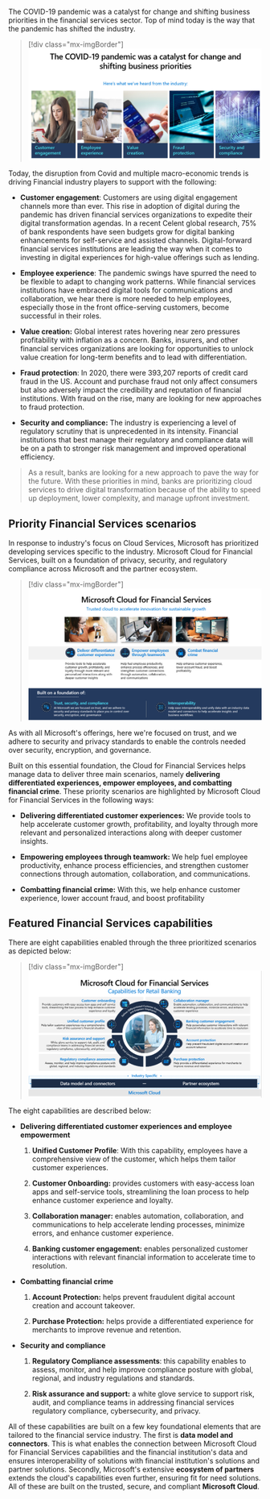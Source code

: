 The COVID-19 pandemic was a catalyst for change and shifting business priorities in the financial services sector. Top of mind today is the way that the pandemic has shifted the industry.

> [!div class="mx-imgBorder"]
> [![Diagram of business priorities in the financial services sector.](../media/business-priorities.png)](../media/business-priorities.png#lightbox)

Today, the disruption from Covid and multiple macro-economic trends is driving Financial industry players to support with the following:

-   **Customer engagement**: Customers are using digital engagement channels more than ever. This rise in adoption of digital during the pandemic has driven financial services organizations to expedite their digital transformation agendas. In a recent Celent global research, 75% of bank respondents have seen budgets grow for digital banking enhancements for self-service and assisted channels. Digital-forward financial services institutions are leading the way when it comes to investing in digital experiences for high-value offerings such as lending.

-   **Employee experience**: The pandemic swings have spurred the need to be flexible to adapt to changing work patterns. While financial services institutions have embraced digital tools for communications and collaboration, we hear there is more needed to help employees, especially those in the front office-serving customers, become successful in their roles.

-   **Value creation:** Global interest rates hovering near zero pressures profitability with inflation as a concern. Banks, insurers, and other financial services organizations are looking for opportunities to unlock value creation for long-term benefits and to lead with differentiation.

-   **Fraud protection**: In 2020, there were 393,207 reports of credit card fraud in the US. Account and purchase fraud not only affect consumers but also adversely impact the credibility and reputation of financial institutions. With fraud on the rise, many are looking for new approaches to fraud protection.

-   **Security and compliance:** The industry is experiencing a level of regulatory scrutiny that is unprecedented in its intensity. Financial institutions that best manage their regulatory and compliance data will be on a path to stronger risk management and improved operational efficiency. 

> As a result, banks are looking for a new approach to pave the way for the future. With these priorities in mind, banks are prioritizing cloud services to drive digital transformation because of the ability to speed up deployment, lower complexity, and manage upfront investment.

## Priority Financial Services scenarios

In response to industry's focus on Cloud Services, Microsoft has prioritized developing services specific to the industry. Microsoft Cloud for Financial Services, built on a foundation of privacy, security, and regulatory compliance across Microsoft and the partner ecosystem.

> [!div class="mx-imgBorder"]
> [![Diagram of financial services scenarios.](../media/financial-services.png)](../media/financial-services.png#lightbox)

As with all Microsoft's offerings, here we're focused on trust, and we adhere to security and privacy standards to enable the controls needed over security, encryption, and governance.

Built on this essential foundation, the Cloud for Financial Services helps manage data to deliver three main scenarios, namely **delivering** **differentiated experiences, empower employees, and combatting financial crime**. These priority scenarios are highlighted by Microsoft Cloud for Financial Services in the following ways:

-   **Delivering differentiated customer experiences:** We provide tools to help accelerate customer growth, profitability, and loyalty through more relevant and personalized interactions along with deeper customer insights.

-   **Empowering employees through teamwork:** We help fuel employee productivity, enhance process efficiencies, and strengthen customer connections through automation, collaboration, and communications.

-   **Combatting financial crime:** With this, we help enhance customer experience, lower account fraud, and boost profitability

## Featured Financial Services capabilities

There are eight capabilities enabled through the three prioritized scenarios as depicted below:

> [!div class="mx-imgBorder"]
> [![Diagram of the capabilities enabled through prioritized scenarios.](../media/capabilities.png)](../media/capabilities.png#lightbox)

The eight capabilities are described below:

-   **Delivering differentiated customer experiences and employee empowerment**

    1.  **Unified Customer Profile**: With this capability, employees have a comprehensive view of the customer, which helps them tailor customer experiences.

    1.  **Customer Onboarding:** provides customers with easy-access loan apps and self-service tools, streamlining the loan process to help enhance customer experience and loyalty.

    1.  **Collaboration manager:** enables automation, collaboration, and communications to help accelerate lending processes, minimize errors, and enhance customer experience.

    1.  **Banking customer engagement:** enables personalized customer interactions with relevant financial information to accelerate time to resolution.

-   **Combatting financial crime**

    1.  **Account Protection:** helps prevent fraudulent digital account creation and account takeover.

    1.  **Purchase Protection:** helps provide a differentiated experience for merchants to improve revenue and retention.

-   **Security and compliance**

    1.  **Regulatory Compliance assessments**: this capability enables to assess, monitor, and help improve compliance posture with global, regional, and industry regulations and standards.

    1.  **Risk assurance and support:** a white glove service to support risk, audit, and compliance teams in addressing financial services regulatory compliance, cybersecurity, and privacy.

All of these capabilities are built on a few key foundational elements that are tailored to the financial service industry. The first is **data model and connectors**. This is what enables the connection between Microsoft Cloud for Financial Services capabilities and the financial institution's data and ensures interoperability of solutions with financial institution's solutions and partner solutions. Secondly, Microsoft's extensive **ecosystem of partners** extends the cloud's capabilities even further, ensuring fit for need solutions. All of these are built on the trusted, secure, and compliant **Microsoft Cloud**.
